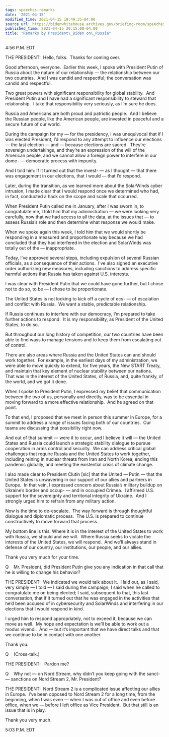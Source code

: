 ```yaml
---
tags: speeches-remarks
date: '2021-04-15'
modified_time: 2021-04-15 19:49:35-04:00
source_url: https://bidenwhitehouse.archives.gov/briefing-room/speeches-remarks/2021/04/15/remarks-by-president-biden-on-russia/
published_time: 2021-04-15 20:15:00-04:00
title: "Remarks by President\_Biden on\_Russia"
---
```

 
4:56 P.M. EDT

THE PRESIDENT:  Hello, folks.  Thanks for coming over. 

Good afternoon, everyone.  Earlier this week, I spoke with President
Putin of Russia about the nature of our relationship — the relationship
between our two countries.  And I was candid and respectful; the
conversation was candid and respectful. 

Two great powers with significant responsibility for global stability. 
And President Putin and I have had a significant responsibility to
steward that relationship.  I take that responsibility very seriously,
as I’m sure he does.

Russia and Americans are both proud and patriotic people.  And I believe
the Russian people, like the American people, are invested in peaceful
and a secure future of our world. 

During the campaign for my — for the presidency, I was unequivocal that
if I was elected President, I’d respond to any attempt to influence our
elections — the last election — and — because elections are sacred. 
They’re sovereign undertakings, and they’re an expression of the will of
the American people, and we cannot allow a foreign power to interfere in
our dome- — democratic process with impunity. 

And I told him: If it turned out that the invest- — as I thought — that
there was engagement in our elections, that I would — that I’d respond. 

Later, during the transition, as we learned more about the SolarWinds
cyber intrusion, I made clear that I would respond once we determined
who had, in fact, conducted a hack on the scope and scale that occurred.

When President Putin called me in January, after I was sworn in, to
congratulate me, I told him that my administration — we were looking
very carefully, now that we had access to all the data, at the issues
that — to assess Russia’s role and then determine what response we would
make. 

When we spoke again this week, I told him that we would shortly be
responding in a measured and proportionate way because we had concluded
that they had interfered in the election and SolarWinds was totally out
of the — inappropriate. 

Today, I’ve approved several steps, including expulsion of several
Russian officials, as a consequence of their actions.  I’ve also signed
an executive order authorizing new measures, including sanctions to
address specific harmful actions that Russia has taken against U.S.
interests. 

I was clear with President Putin that we could have gone further, but I
chose not to do so, to be — I chose to be proportionate. 

The United States is not looking to kick off a cycle of ecs- — of
escalation and conflict with Russia.  We want a stable, predictable
relationship. 

If Russia continues to interfere with our democracy, I’m prepared to
take further actions to respond.  It is my responsibility, as President
of the United States, to do so. 

But throughout our long history of competition, our two countries have
been able to find ways to manage tensions and to keep them from
escalating out of control.

There are also areas where Russia and the United States can and should
work together.  For example, in the earliest days of my administration,
we were able to move quickly to extend, for five years, the New START
Treaty, and maintain that key element of nuclear stability between our
nations.  That was in the interest of the United States, of Russia, and,
quite frankly, of the world, and we got it done. 

When I spoke to President Putin, I expressed my belief that
communication between the two of us, personally and directly, was to be
essential in moving forward to a more effective relationship.  And he
agreed on that point. 

To that end, I proposed that we meet in person this summer in Europe,
for a summit to address a range of issues facing both of our countries. 
Our teams are discussing that possibility right now. 

And out of that summit — were it to occur, and I believe it will — the
United States and Russia could launch a strategic stability dialogue to
pursue cooperation in arms control and security.  We can address
critical global challenges that require Russia and the United States to
work together, including reining in nuclear threats from Iran and North
Korea, ending this pandemic globally, and meeting the existential crisis
of climate change. 

I also made clear to President Clutin \[sic\] that the United — Putin —
that the United States is unwavering in our support of our allies and
partners in Europe.  In that vein, I expressed concern about Russia’s
military buildup on Ukraine’s border and occup- — and in occupied
Crimea.  I affirmed U.S. support for the sovereignty and territorial
integrity of Ukraine.  And I strongly urged him to refrain from any
military action. 

Now is the time to de-escalate.  The way forward is through thoughtful
dialogue and diplomatic process.  The U.S. is prepared to continue
constructively to move forward that process.

My bottom line is this: Where it is in the interest of the United States
to work with Russia, we should and we will.  Where Russia seeks to
violate the interests of the United States, we will respond.  And we’ll
always stand in defense of our country, our institutions, our people,
and our allies. 

Thank you very much for your time. 

Q    Mr. President, did President Putin give you any indication in that
call that he is willing to change his behavior?

THE PRESIDENT:  We indicated we would talk about it.  I laid out, as I
said, very simply — I told — I said during the campaign; I said when he
called to congratulate me on being elected; I said, subsequent to that,
this last conversation, that if it turned out that he was engaged in the
activities that he’d been accused of in cybersecurity and SolarWinds and
interfering in our elections that I would respond in kind. 

I urged him to respond appropriately, not to exceed it, because we can
move as well.  My hope and expectation is we’ll be able to work out a
modus vivendi.  And — but it’s important that we have direct talks and
that we continue to be in contact with one another. 

Thank you.

Q    (Cross-talk.)

THE PRESIDENT:   Pardon me?

Q    Why not — on Nord Stream, why didn’t you keep going with the sanct-
— sanctions on Nord Stream 2, Mr. President?

THE PRESIDENT:  Nord Stream 2 is a complicated issue affecting our
allies in Europe.  I’ve been opposed to Nord Stream 2 for a long time,
from the beginning, when I was even — when I was out of office and even
before office, when we — before I left office as Vice President.  But
that still is an issue that is in play. 

Thank you very much.

5:03 P.M. EDT
